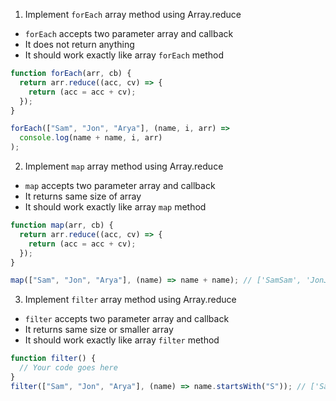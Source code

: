 1. Implement `forEach` array method using Array.reduce

- `forEach` accepts two parameter array and callback
- It does not return anything
- It should work exactly like array `forEach` method

```js
function forEach(arr, cb) {
  return arr.reduce((acc, cv) => {
    return (acc = acc + cv);
  });
}

forEach(["Sam", "Jon", "Arya"], (name, i, arr) =>
  console.log(name + name, i, arr)
);
```

2. Implement `map` array method using Array.reduce

- `map` accepts two parameter array and callback
- It returns same size of array
- It should work exactly like array `map` method

```js
function map(arr, cb) {
  return arr.reduce((acc, cv) => {
    return (acc = acc + cv);
  });
}

map(["Sam", "Jon", "Arya"], (name) => name + name); // ['SamSam', 'JonJon', 'AryaArya']
```

3. Implement `filter` array method using Array.reduce

- `filter` accepts two parameter array and callback
- It returns same size or smaller array
- It should work exactly like array `filter` method

```js
function filter() {
  // Your code goes here
}
filter(["Sam", "Jon", "Arya"], (name) => name.startsWith("S")); // ['Sam']
```
